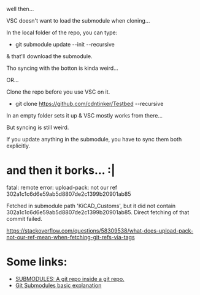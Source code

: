 well then...

VSC doesn't want to load the submodule when cloning...

In the local folder of the repo, you can type:

* git submodule update --init --recursive

& that'll download the submodule.

Tho syncing with the botton is kinda weird...

OR...

Clone the repo before you use VSC on it.

* git clone https://github.com/cdntinker/Testbed --recursive

In an empty folder sets it up & VSC mostly works from there...

But syncing is still weird.

If you update anything in the submodule, you have to sync them both explicitly.

# and then it borks... :|

fatal: remote error: upload-pack: not our ref 302a1c1c6d6e59ab5d8807de2c1399b20901ab85

Fetched in submodule path 'KiCAD_Customs', but it did not contain 302a1c1c6d6e59ab5d8807de2c1399b20901ab85. Direct fetching of that commit failed.

https://stackoverflow.com/questions/58309538/what-does-upload-pack-not-our-ref-mean-when-fetching-git-refs-via-tags

# Some links:

* [SUBMODULES: A git repo inside a git repo.](https://dev.to/jjokah/submodules-a-git-repo-inside-a-git-repo-36l9)
* [Git Submodules basic explanation](https://gist.github.com/gitaarik/8735255)
